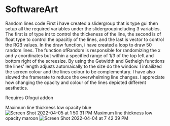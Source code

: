 # SoftwareArt
 Random lines code
First i have created a slidergroup that is type gui then setup all the required variables under the slidergroupincluding 3 variables. The first is of type int to control the thickeness of the line, the second is of float type to control the opacitiy of the lines, and the last is vector to control the RGB values. In the draw function, i have created a loop to draw 50 random lines. The function ofRandom is responsible for randomizing the x and y coordinates but within a specified range of 1/3 of the top left and bottom right of the screesize. By using the Getwidth and Getheigh functions the lines' length adjusts automaically to the size do the window. I intiailized the screen colour and the lines colour to be complementary. I have also slowed the framerate to reduce the overwhelming line changes. I appreciate how changing the opacity and colour of the lines depicted different aesthetics.
 
 Requires Ofxgui addon
 

Maximum line thickness low opacity blue
![Screen Shot 2022-04-05 at 1 50 31 PM](https://user-images.githubusercontent.com/102983688/161728190-cb29bcc0-4e63-4b4d-bda5-fc43880eb8fa.png)
Maximum line thickness low opacity maroon
![Screen Shot 2022-04-04 at 7 42 39 PM](https://user-images.githubusercontent.com/102983688/161727037-dd5cd925-fd5b-4d33-9eaf-141564222d39.png)

